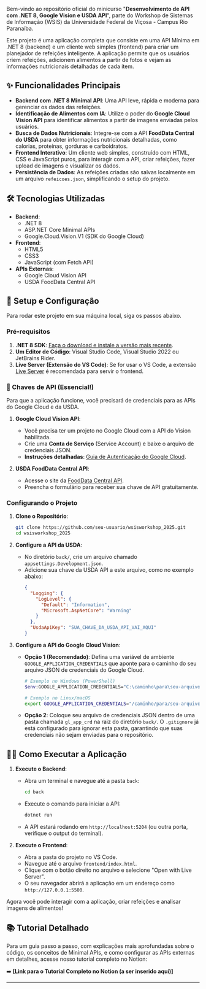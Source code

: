 Bem-vindo ao repositório oficial do minicurso "**Desenvolvimento de API com .NET 8, Google Vision e USDA API**", parte do Workshop de Sistemas de Informação (WSIS) da Universidade Federal de Viçosa - Campus Rio Paranaíba.

Este projeto é uma aplicação completa que consiste em uma API Mínima em .NET 8 (backend) e um cliente web simples (frontend) para criar um planejador de refeições inteligente. A aplicação permite que os usuários criem refeições, adicionem alimentos a partir de fotos e vejam as informações nutricionais detalhadas de cada item.

## ✨ Funcionalidades Principais

  * **Backend com .NET 8 Minimal API**: Uma API leve, rápida e moderna para gerenciar os dados das refeições.
  * **Identificação de Alimentos com IA**: Utilize o poder do **Google Cloud Vision API** para identificar alimentos a partir de imagens enviadas pelos usuários.
  * **Busca de Dados Nutricionais**: Integre-se com a API **FoodData Central do USDA** para obter informações nutricionais detalhadas, como calorias, proteínas, gorduras e carboidratos.
  * **Frontend Interativo**: Um cliente web simples, construído com HTML, CSS e JavaScript puros, para interagir com a API, criar refeições, fazer upload de imagens e visualizar os dados.
  * **Persistência de Dados**: As refeições criadas são salvas localmente em um arquivo `refeicoes.json`, simplificando o setup do projeto.

## 🛠️ Tecnologias Utilizadas

  * **Backend**:
      * .NET 8
      * ASP.NET Core Minimal APIs
      * Google.Cloud.Vision.V1 (SDK do Google Cloud)
  * **Frontend**:
      * HTML5
      * CSS3
      * JavaScript (com Fetch API)
  * **APIs Externas**:
      * Google Cloud Vision API
      * USDA FoodData Central API

## 🚀 Setup e Configuração

Para rodar este projeto em sua máquina local, siga os passos abaixo.

### Pré-requisitos

1.  **.NET 8 SDK**: [Faça o download e instale a versão mais recente](https://dotnet.microsoft.com/download/dotnet/8.0).
2.  **Um Editor de Código**: Visual Studio Code, Visual Studio 2022 ou JetBrains Rider.
3.  **Live Server (Extensão do VS Code)**: Se for usar o VS Code, a extensão [Live Server](https://marketplace.visualstudio.com/items?itemName=ritwickdey.LiveServer) é recomendada para servir o frontend.

### 🔑 Chaves de API (Essencial\!)

Para que a aplicação funcione, você precisará de credenciais para as APIs do Google Cloud e da USDA.

1.  **Google Cloud Vision API**:

      * Você precisa ter um projeto no Google Cloud com a API do Vision habilitada.
      * Crie uma **Conta de Serviço** (Service Account) e baixe o arquivo de credenciais JSON.
      * **Instruções detalhadas**: [Guia de Autenticação do Google Cloud](https://cloud.google.com/docs/authentication/getting-started).

2.  **USDA FoodData Central API**:

      * Acesse o site da [FoodData Central API](https://www.google.com/search?q=https://fdc.nal.usda.gov/api-key.html).
      * Preencha o formulário para receber sua chave de API gratuitamente.

### Configurando o Projeto

1.  **Clone o Repositório**:

    ```bash
    git clone https://github.com/seu-usuario/wsisworkshop_2025.git
    cd wsisworkshop_2025
    ```

2.  **Configure a API da USDA**:

      * No diretório `back/`, crie um arquivo chamado `appsettings.Development.json`.
      * Adicione sua chave da USDA API a este arquivo, como no exemplo abaixo:
        ```json
        {
          "Logging": {
            "LogLevel": {
              "Default": "Information",
              "Microsoft.AspNetCore": "Warning"
            }
          },
          "UsdaApiKey": "SUA_CHAVE_DA_USDA_API_VAI_AQUI"
        }
        ```

3.  **Configure a API do Google Cloud Vision**:

      * **Opção 1 (Recomendado)**: Defina uma variável de ambiente `GOOGLE_APPLICATION_CREDENTIALS` que aponte para o caminho do seu arquivo JSON de credenciais do Google Cloud.
        ```bash
        # Exemplo no Windows (PowerShell)
        $env:GOOGLE_APPLICATION_CREDENTIALS="C:\caminho\para\seu-arquivo.json"

        # Exemplo no Linux/macOS
        export GOOGLE_APPLICATION_CREDENTIALS="/caminho/para/seu-arquivo.json"
        ```
      * **Opção 2**: Coloque seu arquivo de credenciais JSON dentro de uma pasta chamada `gl_app_crd` na raiz do diretório `back/`. O `.gitignore` já está configurado para ignorar esta pasta, garantindo que suas credenciais não sejam enviadas para o repositório.

## 🏃‍♀️ Como Executar a Aplicação

1.  **Execute o Backend**:

      * Abra um terminal e navegue até a pasta `back`:
        ```bash
        cd back
        ```
      * Execute o comando para iniciar a API:
        ```bash
        dotnet run
        ```
      * A API estará rodando em `http://localhost:5204` (ou outra porta, verifique o output do terminal).

2.  **Execute o Frontend**:

      * Abra a pasta do projeto no VS Code.
      * Navegue até o arquivo `frontend/index.html`.
      * Clique com o botão direito no arquivo e selecione "Open with Live Server".
      * O seu navegador abrirá a aplicação em um endereço como `http://127.0.0.1:5500`.

Agora você pode interagir com a aplicação, criar refeições e analisar imagens de alimentos\!

## 📚 Tutorial Detalhado

Para um guia passo a passo, com explicações mais aprofundadas sobre o código, os conceitos de Minimal APIs, e como configurar as APIs externas em detalhes, acesse nosso tutorial completo no Notion:

➡️ **[Link para o Tutorial Completo no Notion (a ser inserido aqui)]**

-----

